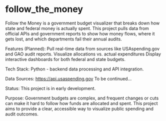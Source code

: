 # follow_the_money
Follow the Money is a government budget visualizer that breaks down how state and federal money is actually spent. 
This project pulls data from official APIs and government reports to show how money flows, where it gets lost, and which departments fail their annual audits. 

Features (Planned):
Pull real-time data from sources like USAspending.gov and GAO audit reports.
Visualize allocations vs. actual expenditures 
Display interactive dashboards for both federal and state budgets. 

Tech Stack:
Python - backend data processing and API integration.

Data Sources:
https://api.usaspending.gov
To be continued...

Status:
This project is in early development.

Purpose:
Government budgets are complex, and frequent changes or cuts can make it hard to follow how funds are allocated and spent. 
This project aims to provide a clear, accessible way to visualize public spending and audit outcomes. 
